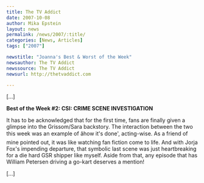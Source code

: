 ```yaml
---
title: The TV Addict 
date: 2007-10-08
author: Mika Epstein
layout: news
permalink: /news/2007/:title/
categories: [News, Articles]
tags: ["2007"]

newstitle: "Joanna's Best & Worst of the Week"
newsauthor: The TV Addict
newssource: The TV Addict
newsurl: http://thetvaddict.com

---
```


[...]

**Best of the Week #2: CSI: CRIME SCENE INVESTIGATION**

It has to be acknowledged that for the first time, fans are finally given a glimpse into the Grissom/Sara backstory. The interaction between the two this week was an example of âhow it's done', acting-wise. As a friend of mine pointed out, it was like watching fan fiction come to life. And with Jorja Fox's impending departure, that symbolic last scene was just heartbreaking for a die hard GSR shipper like myself. Aside from that, any episode that has William Petersen driving a go-kart deserves a mention!

[...]